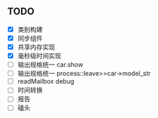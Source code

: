 ## TODO
- [x] 类别构建
- [x] 同步组件
- [x] 共享内存实现
- [x] 毫秒级时间实现
- [ ] 输出规格统一 car.show
- [ ] 输出规格统一 process::leave>>car->model_str
- [ ] readMailbox debug
- [ ] 时间转换
- [ ] 报告
- [ ] 磕头
